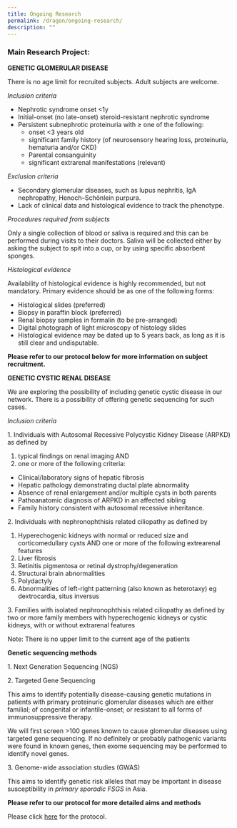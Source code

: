 ```yaml
---
title: Ongoing Research
permalink: /dragon/ongoing-research/
description: ""
---
```

### Main Research Project:

**GENETIC GLOMERULAR DISEASE**


There is no age limit for recruited subjects. Adult subjects are welcome.&nbsp;

_Inclusion criteria_

*   Nephrotic syndrome onset &lt;1y
*   Initial-onset (no late-onset) steroid-resistant nephrotic syndrome
*   Persistent subnephrotic proteinuria with ≥ one of the following:
    *   onset &lt;3 years old
    *   significant family history (of neurosensory hearing loss, proteinuria, hematuria and/or CKD)
    *   Parental consanguinity
    *   significant extrarenal manifestations (relevant)

_Exclusion criteria_

*   Secondary glomerular diseases, such as lupus nephritis, IgA nephropathy, Henoch–Schönlein purpura.
*   Lack of clinical data and histological evidence to track the phenotype.

_Procedures required from subjects_

Only a single collection of blood or saliva is required and this can be performed during visits to their doctors. Saliva will be collected either by asking the subject to spit into a cup, or by using specific absorbent sponges.

_Histological evidence_

Availability of histological evidence is highly recommended, but not mandatory. Primary evidence should be as one of the following forms:

*   Histological slides (preferred)
*   Biopsy in paraffin block (preferred)
*   Renal biopsy samples in formalin (to be pre-arranged)
*   Digital photograph of light microscopy of histology slides
*   Histological evidence may be dated up to 5 years back, as long as it is still clear and undisputable.

**Please refer to our protocol below for more information on subject recruitment.**

**GENETIC CYSTIC RENAL DISEASE**


We are exploring the possibility of including genetic cystic disease in our network. There is a possibility of offering genetic sequencing for such cases.

_Inclusion criteria_

1\. Individuals with Autosomal Recessive Polycystic Kidney Disease (ARPKD) as defined by

1.  typical findings on renal imaging AND
2.  one or more of the following criteria:

*   Clinical/laboratory signs of hepatic fibrosis
*   Hepatic pathology demonstrating ductal plate abnormality
*   Absence of renal enlargement and/or multiple cysts in both parents
*   Pathoanatomic diagnosis of ARPKD in an affected sibling
*   Family history consistent with autosomal recessive inheritance.

2\. Individuals with nephronophthisis related ciliopathy as defined by

1.  Hyperechogenic kidneys with normal or reduced size and corticomedullary cysts AND one or more of the following extrearenal features
2.  Liver fibrosis
3.  Retinitis pigmentosa or retinal dystrophy/degeneration
4.  Structural brain abnormalities
5.  Polydactyly
6.  Abnormalities of left-right patterning (also known as heterotaxy) eg dextrocardia, situs inversus

3\. Families with isolated nephronophthisis related ciliopathy as defined by two or more family members with hyperechogenic kidneys or cystic kidneys, with or without extrarenal features

Note: There is no upper limit to the current age of the patients&nbsp;

**Genetic sequencing methods**

1\. Next Generation Sequencing (NGS)

2\. Targeted Gene Sequencing

This aims to identify potentially disease-causing genetic mutations in patients with primary proteinuric glomerular diseases which are either familial; of congenital or infantile-onset; or resistant to all forms of immunosuppressive therapy.

We will first screen &gt;100 genes known to cause glomerular diseases using targeted gene sequencing. If no definitely or probably pathogenic variants were found in known genes, then exome sequencing may be performed to identify novel genes.

3\. Genome-wide association studies (GWAS)

This aims to identify genetic risk alleles that may be important in disease susceptibility in&nbsp;_primary sporadic FSGS_&nbsp;in Asia.

**Please refer to our protocol for more detailed aims and methods**

Please click&nbsp;[here](/files/DRAGoN/dragon-protocol-ov-nov20_v14gc-1.pdf)&nbsp;for the protocol.
